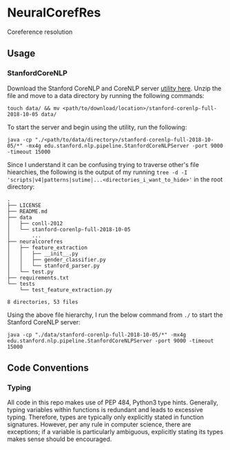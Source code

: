 # NeuralCorefRes
Coreference resolution

## Usage
### StanfordCoreNLP
Download the Stanford CoreNLP and CoreNLP server [utility here](https://stanfordnlp.github.io/CoreNLP/download.html). Unzip the file and move to a data directory by running the following commands:

`touch data/ && mv <path/to/download/location>/stanford-corenlp-full-2018-10-05 data/`

To start the server and begin using the utility, run the following:

`java -cp "./<path/to/data/directory>/stanford-corenlp-full-2018-10-05/*" -mx4g edu.stanford.nlp.pipeline.StanfordCoreNLPServer -port 9000 -timeout 15000`

Since I understand it can be confusing trying to traverse other's file hiearchies, the following is the output of my running `tree -d -I 'scripts|v4|patterns|sutime|...<directories_i_want_to_hide>'` in the root directory:
```
.
├── LICENSE
├── README.md
├── data
│   ├── conll-2012
│   └── stanford-corenlp-full-2018-10-05
│       ...
├── neuralcorefres
│   ├── feature_extraction
│   │   ├── __init__.py
│   │   ├── gender_classifier.py
│   │   └── stanford_parser.py
│   └── test.py
├── requirements.txt
└── tests
    └── test_feature_extraction.py

8 directories, 53 files
```
Using the above file hierarchy, I run the below command from `./` to start the Stanford CoreNLP server:

`java -cp "./data/stanford-corenlp-full-2018-10-05/*" -mx4g edu.stanford.nlp.pipeline.StanfordCoreNLPServer -port 9000 -timeout 15000`


## Code Conventions
### Typing
All code in this repo makes use of PEP 484, Python3 type hints. Generally, typing variables within functions is redundant and leads to excessive typing. Therefore, types are typically only explicitly stated in function signatures. However, per any rule in computer science, there are exceptions; if a variable is particularly ambiguous, explicitly stating its types makes sense should be encouraged.
